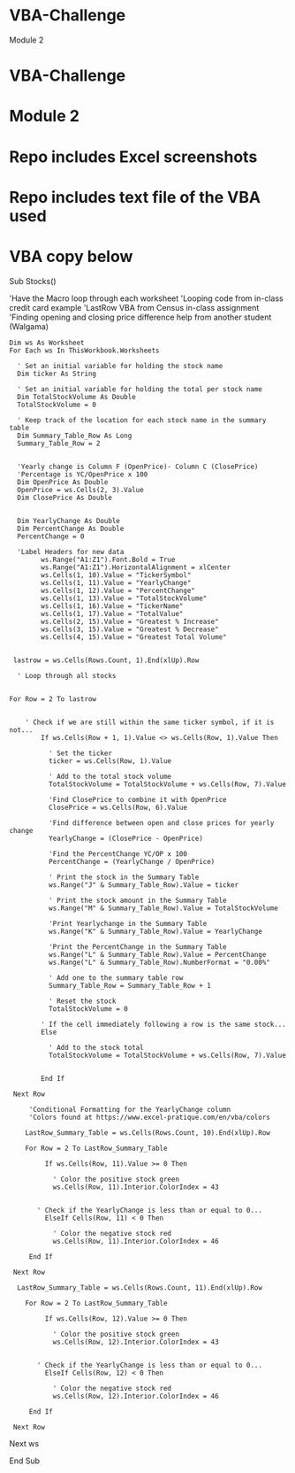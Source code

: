 # VBA-Challenge
Module 2
# VBA-Challenge
# Module 2
# Repo includes Excel screenshots
# Repo includes text file of the VBA used

# VBA copy below

Sub Stocks()

'Have the Macro loop through each worksheet
'Looping code from in-class credit card example
'LastRow VBA from Census in-class assignment
'Finding opening and closing price difference help from another student (Walgama)

    Dim ws As Worksheet
    For Each ws In ThisWorkbook.Worksheets
    
      ' Set an initial variable for holding the stock name
      Dim ticker As String
    
      ' Set an initial variable for holding the total per stock name
      Dim TotalStockVolume As Double
      TotalStockVolume = 0
    
      ' Keep track of the location for each stock name in the summary table
      Dim Summary_Table_Row As Long
      Summary_Table_Row = 2
      
      
      'Yearly change is Column F (OpenPrice)- Column C (ClosePrice)
      'Percentage is YC/OpenPrice x 100
      Dim OpenPrice As Double
      OpenPrice = ws.Cells(2, 3).Value
      Dim ClosePrice As Double

      
      Dim YearlyChange As Double
      Dim PercentChange As Double
      PercentChange = 0
      
      'Label Headers for new data
            ws.Range("A1:Z1").Font.Bold = True
            ws.Range("A1:Z1").HorizontalAlignment = xlCenter
            ws.Cells(1, 10).Value = "TickerSymbol"
            ws.Cells(1, 11).Value = "YearlyChange"
            ws.Cells(1, 12).Value = "PercentChange"
            ws.Cells(1, 13).Value = "TotalStockVolume"
            ws.Cells(1, 16).Value = "TickerName"
            ws.Cells(1, 17).Value = "TotalValue"
            ws.Cells(2, 15).Value = "Greatest % Increase"
            ws.Cells(3, 15).Value = "Greatest % Decrease"
            ws.Cells(4, 15).Value = "Greatest Total Volume"
            
            
     lastrow = ws.Cells(Rows.Count, 1).End(xlUp).Row
      
      ' Loop through all stocks
      
      
    For Row = 2 To lastrow
      
    
        ' Check if we are still within the same ticker symbol, if it is not...
            If ws.Cells(Row + 1, 1).Value <> ws.Cells(Row, 1).Value Then
        
              ' Set the ticker
              ticker = ws.Cells(Row, 1).Value
        
              ' Add to the total stock volume
              TotalStockVolume = TotalStockVolume + ws.Cells(Row, 7).Value
              
              'Find ClosePrice to combine it with OpenPrice
              ClosePrice = ws.Cells(Row, 6).Value
              
              'Find difference between open and close prices for yearly change
              YearlyChange = (ClosePrice - OpenPrice)
              
              'Find the PercentChange YC/OP x 100
              PercentChange = (YearlyChange / OpenPrice)
              
              ' Print the stock in the Summary Table
              ws.Range("J" & Summary_Table_Row).Value = ticker
        
              ' Print the stock amount in the Summary Table
              ws.Range("M" & Summary_Table_Row).Value = TotalStockVolume
              
              'Print Yearlychange in the Summary Table
              ws.Range("K" & Summary_Table_Row).Value = YearlyChange
              
              'Print the PercentChange in the Summary Table
              ws.Range("L" & Summary_Table_Row).Value = PercentChange
              ws.Range("L" & Summary_Table_Row).NumberFormat = "0.00%"

              ' Add one to the summary table row
              Summary_Table_Row = Summary_Table_Row + 1
              
              ' Reset the stock
              TotalStockVolume = 0
        
            ' If the cell immediately following a row is the same stock...
            Else
        
              ' Add to the stock total
              TotalStockVolume = TotalStockVolume + ws.Cells(Row, 7).Value
               
                
            End If

     Next Row
     
         'Conditional Formatting for the YearlyChange column
         'Colors found at https://www.excel-pratique.com/en/vba/colors
         
        LastRow_Summary_Table = ws.Cells(Rows.Count, 10).End(xlUp).Row
        
        For Row = 2 To LastRow_Summary_Table
           
             If ws.Cells(Row, 11).Value >= 0 Then
         
               ' Color the positive stock green
               ws.Cells(Row, 11).Interior.ColorIndex = 43
         
         
           ' Check if the YearlyChange is less than or equal to 0...
             ElseIf Cells(Row, 11) < 0 Then
         
               ' Color the negative stock red
               ws.Cells(Row, 11).Interior.ColorIndex = 46
         
         End If

     Next Row
     
      LastRow_Summary_Table = ws.Cells(Rows.Count, 11).End(xlUp).Row
        
        For Row = 2 To LastRow_Summary_Table
           
             If ws.Cells(Row, 12).Value >= 0 Then
         
               ' Color the positive stock green
               ws.Cells(Row, 12).Interior.ColorIndex = 43
         
         
           ' Check if the YearlyChange is less than or equal to 0...
             ElseIf Cells(Row, 12) < 0 Then
         
               ' Color the negative stock red
               ws.Cells(Row, 12).Interior.ColorIndex = 46
         
         End If

     Next Row

 
Next ws

End Sub
